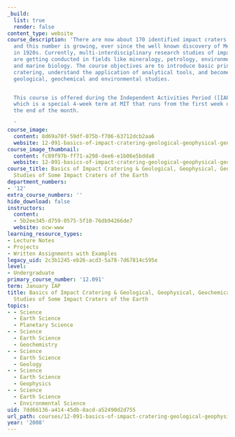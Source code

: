 ```yaml
---
_build:
  list: true
  render: false
content_type: website
course_description: 'There are now about 170 identified impact craters on the Earth,
  and this number is growing, ever since the well known discovery of Meteor Crater
  in 1920s. Currently, multi-interdisciplinary research studies of impact structures
  are getting conducted in fields like mineralogy, petrology, environmental geology,
  and marine biology. The course objectives are to introduce basic principles of impact
  cratering, understand the application of analytical tools, and become familiar with
  geological, geochemical and environmental studies.


  This course is offered during the Independent Activities Period ([IAP](http://web.mit.edu/iap/)),
  which is a special 4-week term at MIT that runs from the first week of January until
  the end of the month.

  '
course_image:
  content: 8d69a70f-59df-075b-f706-63712dcb2aa6
  website: 12-091-basics-of-impact-cratering-geological-geophysical-geochemical-environmental-studies-of-some-impact-craters-of-the-earth-january-iap-2008
course_image_thumbnail:
  content: fc89f97b-ff71-a298-dee6-e1b06e5bdda8
  website: 12-091-basics-of-impact-cratering-geological-geophysical-geochemical-environmental-studies-of-some-impact-craters-of-the-earth-january-iap-2008
course_title: Basics of Impact Cratering & Geological, Geophysical, Geochemical, Environmental
  Studies of Some Impact Craters of the Earth
department_numbers:
- '12'
extra_course_numbers: ''
hide_download: false
instructors:
  content:
  - 5b2ee345-d759-0575-5f10-76db94266de7
  website: ocw-www
learning_resource_types:
- Lecture Notes
- Projects
- Written Assignments with Examples
legacy_uid: 2c3b1245-eb26-acd3-5a78-7d67814c595e
level:
- Undergraduate
primary_course_number: '12.091'
term: January IAP
title: Basics of Impact Cratering & Geological, Geophysical, Geochemical, Environmental
  Studies of Some Impact Craters of the Earth
topics:
- - Science
  - Earth Science
  - Planetary Science
- - Science
  - Earth Science
  - Geochemistry
- - Science
  - Earth Science
  - Geology
- - Science
  - Earth Science
  - Geophysics
- - Science
  - Earth Science
  - Environmental Science
uid: 7dd66136-a414-45db-8acd-a52490d2d755
url_path: courses/12-091-basics-of-impact-cratering-geological-geophysical-geochemical-environmental-studies-of-some-impact-craters-of-the-earth-january-iap-2008
year: '2008'
---
```

